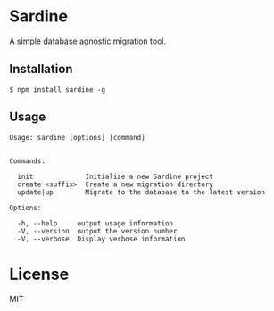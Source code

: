 # Sardine

  A simple database agnostic migration tool.

## Installation

```
$ npm install sardine -g
```

## Usage

```
Usage: sardine [options] [command]


Commands:

  init             Initialize a new Sardine project
  create <suffix>  Create a new migration directory
  update|up        Migrate to the database to the latest version

Options:

  -h, --help     output usage information
  -V, --version  output the version number
  -V, --verbose  Display verbose information
```
# License

  MIT
